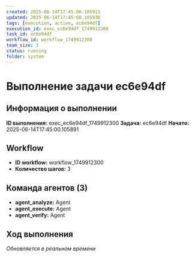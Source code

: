 ```yaml
---
created: 2025-06-14T17:45:00.105911
updated: 2025-06-14T17:45:00.105936
tags: [execution, active, ec6e94df]
execution_id: exec_ec6e94df_1749912300
task_id: ec6e94df
workflow_id: workflow_1749912300
team_size: 3
status: running
folder: system
---
```


# Выполнение задачи ec6e94df

## Информация о выполнении

**ID выполнения:** exec_ec6e94df_1749912300
**Задача:** ec6e94df
**Начато:** 2025-06-14T17:45:00.105891

## Workflow
- **ID workflow:** workflow_1749912300
- **Количество шагов:** 3

## Команда агентов (3)
- **agent_analyze:** Agent
- **agent_execute:** Agent
- **agent_verify:** Agent

## Ход выполнения
*Обновляется в реальном времени*

